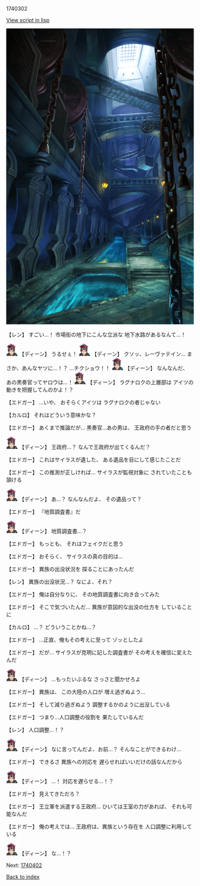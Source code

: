 1740302

[View script in lisp](../scripts/1740302.txt)

![underground_waterway.png](../images/backgrounds/underground_waterway.png)

【レン】
すごい…！
市場街の地下にこんな立派な
地下水路があるなんて…！

<img src="../images/units/6.png" alt="6.png" height="34"/>
【ディーン】
うるせぇ！

<img src="../images/units/6.png" alt="6.png" height="34"/>
【ディーン】
クソッ、レーヴァテイン…
まさか、あんなヤツに…！？
…チクショウ！！

<img src="../images/units/6.png" alt="6.png" height="34"/>
【ディーン】
なんなんだ、
あの黒奏官ってヤロウは…！

<img src="../images/units/6.png" alt="6.png" height="34"/>
【ディーン】
ラグナロクの上層部は
アイツの動きを把握してんのかよ！？

【エドガー】
…いや、
おそらくアイツは
ラグナロクの者じゃない

【カルロ】
それはどういう意味かな？

【エドガー】
あくまで推論だが…
黒奏官…あの男は、
王政府の手の者だと思う

<img src="../images/units/6.png" alt="6.png" height="34"/>
【ディーン】
王政府…？
なんで王政府が出てくるんだ？

【エドガー】
これはサイラスが遺した、
ある遺品を目にして感じたことだ

【エドガー】
この推測が正しければ…
サイラスが監視対象に
されていたことも頷ける

<img src="../images/units/6.png" alt="6.png" height="34"/>
【ディーン】
あ…？
なんなんだよ、
その遺品って？

【エドガー】
『地質調査書』だ

<img src="../images/units/6.png" alt="6.png" height="34"/>
【ディーン】
地質調査書…？

【エドガー】
もっとも、
それはフェイクだと思う

【エドガー】
おそらく、
サイラスの真の目的は…

【エドガー】
異族の出没状況を
探ることにあったんだ

【レン】
異族の出没状況…？
なによ、それ？

【エドガー】
俺は自分なりに、
その地質調査書に向き合ってみた

【エドガー】
そこで気づいたんだ…
異族が意図的な出没の仕方を
していることに

【カルロ】
…？
どういうことかね…？

【エドガー】
…正直、俺もその考えに至って
ゾッとしたよ

【エドガー】
だが…
サイラスが克明に記した調査書が
その考えを確信に変えたんだ

<img src="../images/units/6.png" alt="6.png" height="34"/>
【ディーン】
…もったいぶるな
さっさと聞かせろよ

【エドガー】
異族は、
この大陸の人口が
増え過ぎぬよう…

【エドガー】
そして減り過ぎぬよう
調整するかのように出没している

【エドガー】
つまり…人口調整の役割を
果たしているんだ

【レン】
人口調整…！？

<img src="../images/units/6.png" alt="6.png" height="34"/>
【ディーン】
なに言ってんだよ、お前…？
そんなことができるわけ…

【エドガー】
できるさ
異族への対応を
遅らせればいいだけの話なんだから

<img src="../images/units/6.png" alt="6.png" height="34"/>
【ディーン】
…！
対応を遅らせる…！？

【エドガー】
見えてきただろ？

【エドガー】
王立軍を派遣する王政府…
ひいては王室の力があれば、
それも可能なんだ

【エドガー】
俺の考えでは…
王政府は、異族という存在を
人口調整に利用している

<img src="../images/units/6.png" alt="6.png" height="34"/>
【ディーン】
な…！？

Next: [1740402](1740402.md)

[Back to index](index.md)
